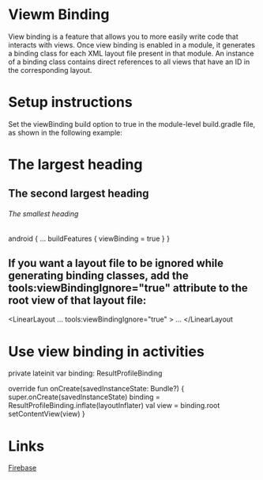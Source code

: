 # Viewm Binding

View binding is a feature that allows you to more easily write code that interacts with views.
Once view binding is enabled in a module, it generates a binding class for each XML layout file present in that module. An instance of a binding class contains direct references to all views that have an ID in the corresponding layout.


# Setup instructions
Set the viewBinding build option to true in the module-level build.gradle file, as shown in the following example:


# The largest heading
## The second largest heading
###### The smallest heading




   android {
    ...
    buildFeatures {
        viewBinding = true
    }
}

## If you want a layout file to be ignored while generating binding classes, add the tools:viewBindingIgnore="true" attribute to the root view of that layout file:

<LinearLayout
        ...
        tools:viewBindingIgnore="true" >
    ...
</LinearLayout
  
# Use view binding in activities
  
  
private lateinit var binding: ResultProfileBinding

override fun onCreate(savedInstanceState: Bundle?) {
    super.onCreate(savedInstanceState)
    binding = ResultProfileBinding.inflate(layoutInflater)
    val view = binding.root
    setContentView(view)
}


# Links
[Firebase](https://developer.android.com/topic/libraries/view-binding)

